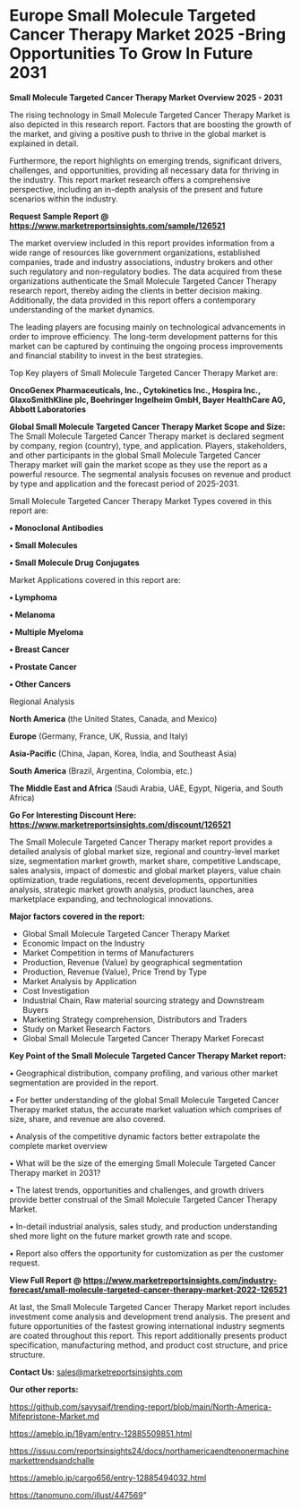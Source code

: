  # Europe Small Molecule Targeted Cancer Therapy Market 2025 -Bring Opportunities To Grow In Future 2031

<Strong> Small Molecule Targeted Cancer Therapy Market Overview 2025 - 2031</strong>

The rising technology in Small Molecule Targeted Cancer Therapy Market is also depicted in this research report. Factors that are boosting the growth of the market, and giving a positive push to thrive in the global market is explained in detail.

Furthermore, the report highlights on emerging trends, significant drivers, challenges, and opportunities, providing all necessary data for thriving in the industry. This report market research offers a comprehensive perspective, including an in-depth analysis of the present and future scenarios within the industry.

<strong>Request Sample Report @ <a href=https://www.marketreportsinsights.com/sample/126521>https://www.marketreportsinsights.com/sample/126521</a></strong>

The market overview included in this report provides information from a wide range of resources like government organizations, established companies, trade and industry associations, industry brokers and other such regulatory and non-regulatory bodies. The data acquired from these organizations authenticate the Small Molecule Targeted Cancer Therapy research report, thereby aiding the clients in better decision making. Additionally, the data provided in this report offers a contemporary understanding of the market dynamics.

The leading players are focusing mainly on technological advancements in order to improve efficiency. The long-term development patterns for this market can be captured by continuing the ongoing process improvements and financial stability to invest in the best strategies.

Top Key players of Small Molecule Targeted Cancer Therapy Market are:

<strong>OncoGenex Pharmaceuticals, Inc., Cytokinetics Inc., Hospira Inc., GlaxoSmithKline plc, Boehringer Ingelheim GmbH, Bayer HealthCare AG, Abbott Laboratories</strong>

<strong><b>Global Small Molecule Targeted Cancer Therapy Market Scope and Size:</b></strong>
The Small Molecule Targeted Cancer Therapy market is declared segment by company, region (country), type, and application. Players, stakeholders, and other participants in the global Small Molecule Targeted Cancer Therapy market will gain the market scope as they use the report as a powerful resource. The segmental analysis focuses on revenue and product by type and application and the forecast period of 2025-2031.

Small Molecule Targeted Cancer Therapy Market Types covered in this report are:

<strong>• Monoclonal Antibodies

• Small Molecules

• Small Molecule Drug Conjugates</strong>

Market Applications covered in this report are:

<strong>• Lymphoma

• Melanoma

• Multiple Myeloma

• Breast Cancer

• Prostate Cancer

• Other Cancers</strong> 

Regional Analysis

<strong>North America</strong> (the United States, Canada, and Mexico)

<strong>Europe</strong> (Germany, France, UK, Russia, and Italy)

<strong>Asia-Pacific</strong> (China, Japan, Korea, India, and Southeast Asia)

<strong>South America</strong> (Brazil, Argentina, Colombia, etc.)

<strong>The Middle East and Africa</strong> (Saudi Arabia, UAE, Egypt, Nigeria, and South Africa)

<strong>Go For Interesting Discount Here: <a href=https://www.marketreportsinsights.com/discount/126521>https://www.marketreportsinsights.com/discount/126521</a></strong>

The Small Molecule Targeted Cancer Therapy market report provides a detailed analysis of global market size, regional and country-level market size, segmentation market growth, market share, competitive Landscape, sales analysis, impact of domestic and global market players, value chain optimization, trade regulations, recent developments, opportunities analysis, strategic market growth analysis, product launches, area marketplace expanding, and technological innovations.

<strong><b>Major factors covered in the report:</b></strong>
<ul>
  <li>Global Small Molecule Targeted Cancer Therapy Market </li>
  <li>Economic Impact on the Industry</li>
  <li>Market Competition in terms of Manufacturers</li>
  <li>Production, Revenue (Value) by geographical segmentation</li>
  <li>Production, Revenue (Value), Price Trend by Type</li>
  <li>Market Analysis by Application</li>
  <li>Cost Investigation</li>
  <li>Industrial Chain, Raw material sourcing strategy and Downstream Buyers</li>
  <li>Marketing Strategy comprehension, Distributors and Traders</li>
  <li>Study on Market Research Factors</li>
  <li>Global Small Molecule Targeted Cancer Therapy Market Forecast</li>
</ul>

<strong><b>Key Point of the Small Molecule Targeted Cancer Therapy Market report:</b></strong>

• Geographical distribution, company profiling, and various other market segmentation are provided in the report.

• For better understanding of the global Small Molecule Targeted Cancer Therapy market status, the accurate market valuation which comprises of size, share, and revenue are also covered.

• Analysis of the competitive dynamic factors better extrapolate the complete market overview

• What will be the size of the emerging Small Molecule Targeted Cancer Therapy market in 2031?

• The latest trends, opportunities and challenges, and growth drivers provide better construal of the Small Molecule Targeted Cancer Therapy Market.

• In-detail industrial analysis, sales study, and production understanding shed more light on the future market growth rate and scope.

• Report also offers the opportunity for customization as per the customer request.

<strong><b>View Full Report @ <a href=https://www.marketreportsinsights.com/industry-forecast/small-molecule-targeted-cancer-therapy-market-2022-126521>https://www.marketreportsinsights.com/industry-forecast/small-molecule-targeted-cancer-therapy-market-2022-126521</a></b></strong>


At last, the Small Molecule Targeted Cancer Therapy Market report includes investment come analysis and development trend analysis. The present and future opportunities of the fastest growing international industry segments are coated throughout this report. This report additionally presents product specification, manufacturing method, and product cost structure, and price structure.

<strong>Contact Us:</strong>
sales@marketreportsinsights.com

<strong>Our other reports:</strong>

<a href=https://github.com/sayysaif/trending-report/blob/main/North-America-Mifepristone-Market.md>https://github.com/sayysaif/trending-report/blob/main/North-America-Mifepristone-Market.md</a>

<a href=https://ameblo.jp/18yam/entry-12885509851.html>https://ameblo.jp/18yam/entry-12885509851.html</a>

<a href=https://issuu.com/reportsinsights24/docs/northamericaendtenonermachinemarkettrendsandchalle>https://issuu.com/reportsinsights24/docs/northamericaendtenonermachinemarkettrendsandchalle</a>

<a href=https://ameblo.jp/cargo656/entry-12885494032.html>https://ameblo.jp/cargo656/entry-12885494032.html</a>

<a href=https://tanomuno.com/illust/447569>https://tanomuno.com/illust/447569</a>"
